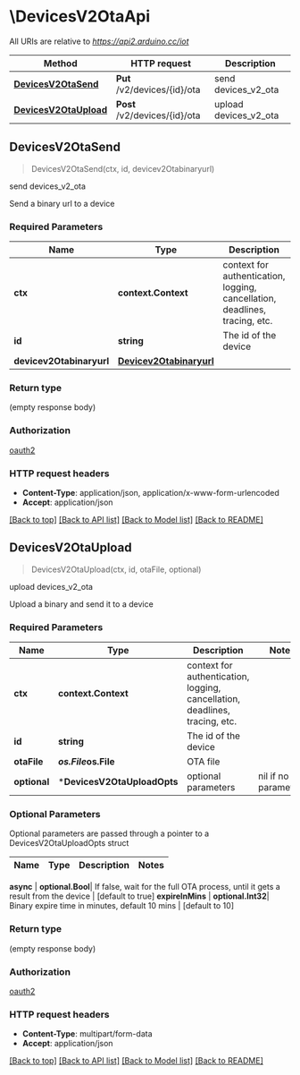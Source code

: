 # \DevicesV2OtaApi

All URIs are relative to *https://api2.arduino.cc/iot*

Method | HTTP request | Description
------------- | ------------- | -------------
[**DevicesV2OtaSend**](DevicesV2OtaApi.md#DevicesV2OtaSend) | **Put** /v2/devices/{id}/ota | send devices_v2_ota
[**DevicesV2OtaUpload**](DevicesV2OtaApi.md#DevicesV2OtaUpload) | **Post** /v2/devices/{id}/ota | upload devices_v2_ota



## DevicesV2OtaSend

> DevicesV2OtaSend(ctx, id, devicev2Otabinaryurl)

send devices_v2_ota

Send a binary url to a device

### Required Parameters


Name | Type | Description  | Notes
------------- | ------------- | ------------- | -------------
**ctx** | **context.Context** | context for authentication, logging, cancellation, deadlines, tracing, etc.
**id** | **string**| The id of the device | 
**devicev2Otabinaryurl** | [**Devicev2Otabinaryurl**](Devicev2Otabinaryurl.md)|  | 

### Return type

 (empty response body)

### Authorization

[oauth2](../README.md#oauth2)

### HTTP request headers

- **Content-Type**: application/json, application/x-www-form-urlencoded
- **Accept**: application/json

[[Back to top]](#) [[Back to API list]](../README.md#documentation-for-api-endpoints)
[[Back to Model list]](../README.md#documentation-for-models)
[[Back to README]](../README.md)


## DevicesV2OtaUpload

> DevicesV2OtaUpload(ctx, id, otaFile, optional)

upload devices_v2_ota

Upload a binary and send it to a device

### Required Parameters


Name | Type | Description  | Notes
------------- | ------------- | ------------- | -------------
**ctx** | **context.Context** | context for authentication, logging, cancellation, deadlines, tracing, etc.
**id** | **string**| The id of the device | 
**otaFile** | ***os.File*****os.File**| OTA file | 
 **optional** | ***DevicesV2OtaUploadOpts** | optional parameters | nil if no parameters

### Optional Parameters

Optional parameters are passed through a pointer to a DevicesV2OtaUploadOpts struct


Name | Type | Description  | Notes
------------- | ------------- | ------------- | -------------


 **async** | **optional.Bool**| If false, wait for the full OTA process, until it gets a result from the device | [default to true]
 **expireInMins** | **optional.Int32**| Binary expire time in minutes, default 10 mins | [default to 10]

### Return type

 (empty response body)

### Authorization

[oauth2](../README.md#oauth2)

### HTTP request headers

- **Content-Type**: multipart/form-data
- **Accept**: application/json

[[Back to top]](#) [[Back to API list]](../README.md#documentation-for-api-endpoints)
[[Back to Model list]](../README.md#documentation-for-models)
[[Back to README]](../README.md)


